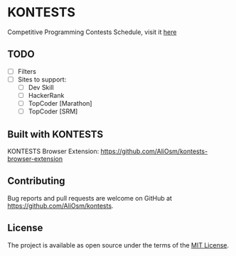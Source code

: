 # KONTESTS
Competitive Programming Contests Schedule, visit it [here](https://kontests.net)

## TODO
- [ ] Filters
- [ ] Sites to support:
  - [ ] Dev Skill
  - [ ] HackerRank
  - [ ] TopCoder [Marathon]
  - [ ] TopCoder [SRM]

## Built with KONTESTS
KONTESTS Browser Extension: https://github.com/AliOsm/kontests-browser-extension

## Contributing
Bug reports and pull requests are welcome on GitHub at https://github.com/AliOsm/kontests.

## License
The project is available as open source under the terms of the [MIT License](https://opensource.org/licenses/MIT).
